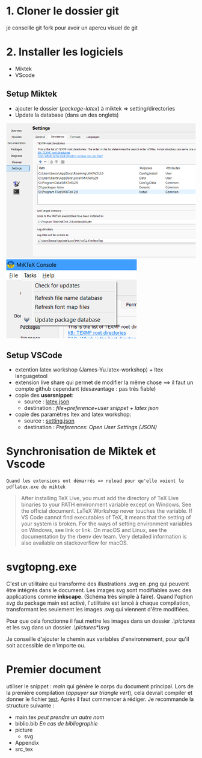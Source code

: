 # 1. Cloner le dossier git 
je conseille git fork pour avoir un apercu visuel de git

# 2. Installer les logiciels
- Miktek
- VScode 

## Setup Miktek
- ajouter le dossier (*package-latex*) à miktek => setting/directories 
- Update la database (dans un des onglets)

![](miktek.png)
![](update.png)

## Setup VSCode
- extention latex workshop (James-Yu.latex-workshop) + ltex languagetool 
- extension live share qui permet de modifier la même chose ==> il faut un compte github cependant (desavantage :  pas très fiable)
- copie des **usersnippet**: 
    - source :   [latex.json](<visual studio json/latex.json>)
    - destination :  *file+preference+user snippet + latex json*
- copie des paramètres ltex and latex workshop:
    - source : [setting.json](<visual studio json/Settings.json>)
    - destination : *Preferences: Open User Settings (JSON)*

# Synchronisation de Miktek et Vscode 
    Quand les extensions ont démarrés => reload pour qu'elle voient le pdflatex.exe de miktek

> After installing TeX Live, you must add the directory of TeX Live binaries to your PATH environment variable except on Windows. See the official document. LaTeX Workshop never touches the variable. If VS Code cannot find executables of TeX, it means that the setting of your system is broken. For the ways of setting environment variables on Windows, see link or link. On macOS and Linux, see the documentation by the rbenv dev team. Very detailed information is also available on stackoverflow for macOS.

# svgtopng.exe

C'est un utilitaire qui transforme des illustrations .svg  en .png qui peuvent être intégrés dans le document. 
Les images svg sont modifiables avec des applications comme **inkscape**. (Schéma très simple à faire). Quand l'option *svg* du package main est activé, l'utilitaire est lancé à chaque compilation, transformant les seulement les images .svg qui viennent d'être modifiées.

Pour que cela fonctionne il faut mettre les images dans un dossier *.\pictures* et les svg dans un dossier *.\pictures\*\svg*

Je conseille d'ajouter le chemin aux variables d'environnement, pour qu'il soit accessible de n'importe ou.


# Premier document

utiliser le snippet :  *main* qui génère le corps du document principal. 
Lors de la première compilation (*appuyer sur triangle vert*), cela devrait compiler et donner le fichier [test](test.pdf). 
Après il faut commencer à rédiger. Je recommande la structure suivante : 
- main.tex *peut prendre un autre nom*
- biblio.bib *En cas de bibliographie*
- picture
    - svg
- Appendix
- src_tex

